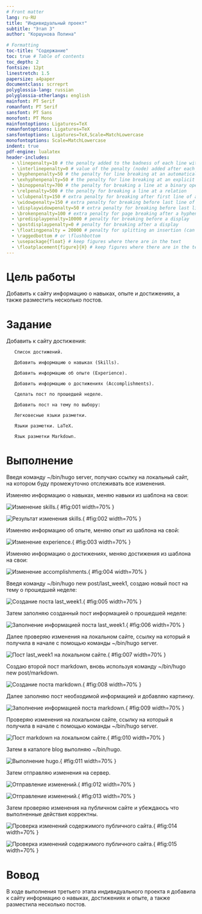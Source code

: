 ```yaml
---
# Front matter
lang: ru-RU
title: "Индивидуальный проект"
subtitle: "Этап 3"
author: "Коршунова Полина"

# Formatting
toc-title: "Содержание"
toc: true # Table of contents
toc_depth: 2
fontsize: 12pt
linestretch: 1.5
papersize: a4paper
documentclass: scrreprt
polyglossia-lang: russian
polyglossia-otherlangs: english
mainfont: PT Serif
romanfont: PT Serif
sansfont: PT Sans
monofont: PT Mono
mainfontoptions: Ligatures=TeX
romanfontoptions: Ligatures=TeX
sansfontoptions: Ligatures=TeX,Scale=MatchLowercase
monofontoptions: Scale=MatchLowercase
indent: true
pdf-engine: lualatex
header-includes:
  - \linepenalty=10 # the penalty added to the badness of each line within a paragraph (no associated penalty node) Increasing the value makes tex try to have fewer lines in the paragraph.
  - \interlinepenalty=0 # value of the penalty (node) added after each line of a paragraph.
  - \hyphenpenalty=50 # the penalty for line breaking at an automatically inserted hyphen
  - \exhyphenpenalty=50 # the penalty for line breaking at an explicit hyphen
  - \binoppenalty=700 # the penalty for breaking a line at a binary operator
  - \relpenalty=500 # the penalty for breaking a line at a relation
  - \clubpenalty=150 # extra penalty for breaking after first line of a paragraph
  - \widowpenalty=150 # extra penalty for breaking before last line of a paragraph
  - \displaywidowpenalty=50 # extra penalty for breaking before last line before a display math
  - \brokenpenalty=100 # extra penalty for page breaking after a hyphenated line
  - \predisplaypenalty=10000 # penalty for breaking before a display
  - \postdisplaypenalty=0 # penalty for breaking after a display
  - \floatingpenalty = 20000 # penalty for splitting an insertion (can only be split footnote in standard LaTeX)
  - \raggedbottom # or \flushbottom
  - \usepackage{float} # keep figures where there are in the text
  - \floatplacement{figure}{H} # keep figures where there are in the text
---
```


# Цель работы

Добавить к сайту информацию о навыках, опыте и достижениях, а также разместить несколько постов.

# Задание

Добавить к сайту достижения:

       Список достижений.
       
       Добавить информацию о навыках (Skills).
       
       Добавить информацию об опыте (Experience).
       
       Добавить информацию о достижениях (Accomplishments).
       
       Сделать пост по прошедшей неделе.
       
       Добавить пост на тему по выбору:
       
       Легковесные языки разметки.
       
       Языки разметки. LaTeX.
       
       Язык разметки Markdown.

# Выполнение

Введя команду ~/bin/hugo server, получаю ссылку на локальный сайт, на котором буду промежуточно отслеживать все изменения. 

Изменяю информацию о навыках, меняю навыки из шаблона на свои:

![Изменение skills.](image/1.png){ #fig:001 width=70% }

![Результат изменения skills.](image/2.png){ #fig:002 width=70% }

Изменяю информацию об опыте, меняю опыт из шаблона на свой:

![Изменение experience.](image/3.png){ #fig:003 width=70% }

Изменяю информацию о достижениях, меняю достижения из шаблона на свои:

![Изменение accomplishments.](image/4.png){ #fig:004 width=70% }

Введя команду ~/bin/hugo new post/last_week1, создаю новый пост на тему о прошедшей неделе:

![Создание поста last_week1.](image/5.png){ #fig:005 width=70% }

Затем заполняю созданный пост информацией о прошедшей неделе:

![Заполнение информацией поста last_week1.](image/6.png){ #fig:006 width=70% }

Далее проверяю изменения на локальном сайте, ссылку на который я получила в начале с помощью команды ~/bin/hugo server.

![Пост last_week1 на локальном сайте.](image/7.png){ #fig:007 width=70% }

Создаю второй пост markdown, вновь используя команду ~/bin/hugo new post/markdown.

![Создание поста markdown.](image/8.png){ #fig:008 width=70% }

Далее заполняю пост необходимой информацией и добавляю картинку.

![Заполнение информацией поста markdown.](image/9.png){ #fig:009 width=70% }

Проверяю изменения на локальном сайте, ссылку на который я получила в начале с помощью команды ~/bin/hugo server.

![Пост markdown на локальном сайте.](image/10.png){ #fig:010 width=70% }

Затем в каталоге blog выполняю ~/bin/hugo. 

![Выполнение hugo.](image/11.png){ #fig:011 width=70% }

Затем отправляю изменения на сервер. 

![Отправление изменений.](image/12.png){ #fig:012 width=70% }

![Отправление изменений.](image/13.png){ #fig:013 width=70% }

Затем проверяю изменения на публичном сайте и убеждаюсь что выполненные действия корректны.

![Проверка изменений содержимого публичного сайта. ](image/14.png){ #fig:014 width=70% }

![ Проверка изменений содержимого публичного сайта.](image/15.png){ #fig:015 width=70% }

# Вовод

В ходе выполнения третьего этапа индивидуального проекта я добавила к сайту информацию о навыках, достижениях и опыте, а также разместила несколько постов.
